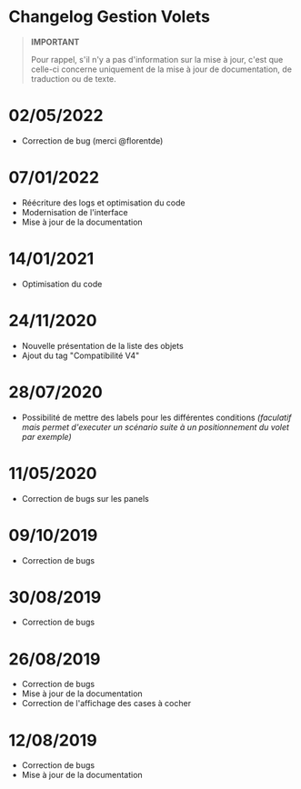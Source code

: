 # Changelog Gestion Volets

>**IMPORTANT**
>
>Pour rappel, s'il n'y a pas d'information sur la mise à jour, c'est que celle-ci concerne uniquement de la mise à jour de documentation, de traduction ou de texte.

# 02/05/2022

- Correction de bug (merci @florentde)

# 07/01/2022

- Réécriture des logs et optimisation du code
- Modernisation de l'interface
- Mise à jour de la documentation

# 14/01/2021

- Optimisation du code

# 24/11/2020

- Nouvelle présentation de la liste des objets
- Ajout du tag "Compatibilité V4"

# 28/07/2020

- Possibilité de mettre des labels pour les différentes conditions *(faculatif mais permet d'executer un scénario suite à un positionnement du volet par exemple)*

# 11/05/2020

- Correction de bugs sur les panels

# 09/10/2019

- Correction de bugs

# 30/08/2019

- Correction de bugs

# 26/08/2019

- Correction de bugs
- Mise à jour de la documentation
- Correction de l'affichage des cases à cocher

# 12/08/2019

- Correction de bugs
- Mise à jour de la documentation
